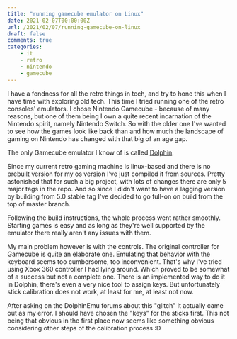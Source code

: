 ```yaml
---
title: "running gamecube emulator on Linux"
date: 2021-02-07T00:00:00Z
url: /2021/02/07/running-gamecube-on-linux
draft: false
comments: true
categories: 
    - it
    - retro
    - nintendo
    - gamecube
---
```


I have a fondness for all the retro things in tech, and try to hone this when I have time with exploring old tech. This time I tried running one of the retro consoles' emulators. I chose Nintendo Gamecube - because of many reasons, but one of them being I own a quite recent incarnation of the Nintendo spirit, namely Nintendo Switch. So with the older one I've wanted to see how the games look like back than and how much the landscape of gaming on Nintendo has changed with that big of an age gap.

The only Gamecube emulator I know of is called [Dolphin](https://dolphin-emu.org/).

Since my current retro gaming machine is linux-based and there is no prebuilt version for my os version I've just compiled it from sources. Pretty astonished that for such a big project, with lots of changes there are only 5 major tags in the repo. And so since I didn't want to have a lagging version by building from 5.0 stable tag I've decided to go full-on on build from the top of master branch.

Following the build instructions, the whole process went rather smoothly. Starting games is easy and as long as they're well supported by the emulator there really aren't any issues with them.

My main problem however is with the controls. The original controller for Gamecube is quite an elaborate one. Emulating that behavior with the keyboard seems too cumbersome, too inconvenient. That's why I've tried using Xbox 360 controller I had lying around. Which proved to be somewhat of a success but not a complete one. There is an implemented way to do it in Dolphin, there's even a very nice tool to assign keys. But unfortunately stick calibration does not work, at least for me, at least not now.

After asking on the DolphinEmu forums about this "glitch" it actually came out as my error. I should have chosen the "keys" for the sticks first. This not being that obvious in the first place now seems like something obvious considering other steps of the calibration process :D



